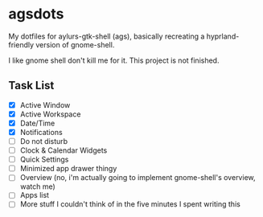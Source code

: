 # agsdots

My dotfiles for aylurs-gtk-shell (ags), basically recreating a hyprland-friendly version
of gnome-shell.

I like gnome shell don't kill me for it. This project is not finished.

## Task List

- [x] Active Window
- [x] Active Workspace
- [x] Date/Time
- [x] Notifications
- [ ] Do not disturb
- [ ] Clock & Calendar Widgets
- [ ] Quick Settings
- [ ] Minimized app drawer thingy
- [ ] Overview (no, i'm actually going to implement gnome-shell's overview, watch me)
- [ ] Apps list
- [ ] More stuff I couldn't think of in the five minutes I spent writing this
